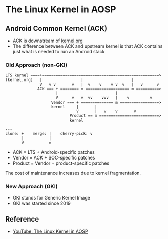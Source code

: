 # The Linux Kernel in AOSP

## Android Common Kernel (ACK)

* ACK is downstream of [kernel.org](https://kernel.org)
* The difference between ACK and upstream kernel is that ACK contains just what is needed to run an Android stack

### Old Approach (non-GKI)

```
LTS kernel ====+===================================================>
(kernel.org)   |                 |                     |
               V   v v       v   |  v    v    v v  v   |   v      v
              ACK === + ======== m =================== m ==========>
                      |                         |
                      V      v   v  vv    vvv   |    v         v
                    Vendor === + ============== m =================>
                    kernel     |       |
                               V       |   v    v       v
                            Product == m ==========================>
                            kernel

---
clone: +    merge: |    cherry-pick: v
       |           |
       V           m
```

* ACK = LTS + Android-specific patches
* Vendor = ACK + SOC-specific patches
* Product = Vendor + product-specific patches

The cost of maintenance increases due to kernel fragmentation.

### New Approach (GKI)

* GKI stands for Generic Kernel Image
* GKI was started since 2019

## Reference

* [YouTube: The Linux Kernel in AOSP](https://youtu.be/6O878RYYM18?feature=shared)
